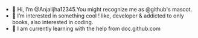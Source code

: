 - 👋 Hi, I’m @Anjalijha12345.You might recognize me as @github's mascot. 
- 👀 I’m interested in something cool ! like, developer & addicted to only books, also interested in coding. 
- 🌱 I am currently learning with the help from doc.github.com
<!---
Anjalijha12345/Anjalijha12345 is a ✨ special ✨ repository because its `README.md` (this file) appears on your GitHub profile.
You can click the Preview link to take a look at your changes.
--->
